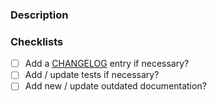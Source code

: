 <!-- Thanks for contributing to Pyodide! Any improvements are welcome,
     so don't be afraid of making a PR. To help make things go a bit more
     smoothly we would appreciate that you go through this template. -->

### Description

<!-- Please explain what your PR is about:
     - reasoning for the change
     - some details of updated code
     - any noteworthy choices to be aware of
     If there is a relavant issues, please refer those by #<issue_id> -->

### Checklists

- [ ] Add a [CHANGELOG](https://github.com/pyodide/pyodide/blob/main/docs/project/changelog.md) entry if necessary?
- [ ] Add / update tests if necessary?
- [ ] Add new / update outdated documentation?

<!-- [IMPORTANT] Notes on CI failure: 
     Currently, we are having some issues with selenium based tests.
     Don't panic if your PR fails on CI because of timeouts.
     It's mostly not your fault. We will investigate :) -->
